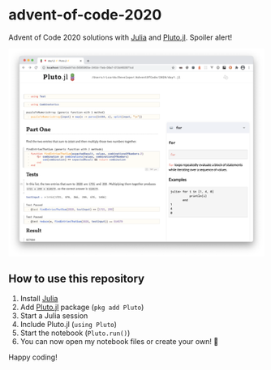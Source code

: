 # advent-of-code-2020
Advent of Code 2020 solutions with [Julia](https://julialang.org/) and [Pluto.jl](https://github.com/fonsp/Pluto.jl). Spoiler alert!

![Advent of Code 2020 with Julia and Pluto.jl](assets/screenshot.png)

## How to use this repository
1. Install [Julia](https://julialang.org/)
2. Add [Pluto.jl](https://github.com/fonsp/Pluto.jl) package (`pkg add Pluto`)
3. Start a Julia session
3. Include Pluto.jl (`using Pluto`)
4. Start the notebook (`Pluto.run()`)
5. You can now open my notebook files or create your own! 🎉

Happy coding!
